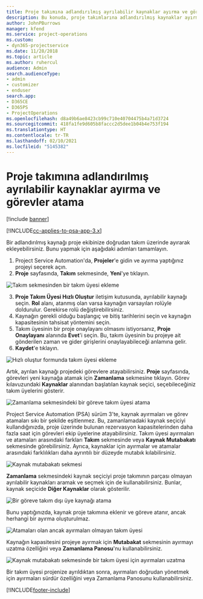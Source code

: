 ```yaml
---
title: Proje takımına adlandırılmış ayrılabilir kaynaklar ayırma ve görevler atama
description: Bu konuda, proje takımlarına adlandırılmış kaynaklar ayırma ve bunları görevlere atama hakkında bilgiler sağlanmaktadır.
author: JohnPBurrows
manager: kfend
ms.service: project-operations
ms.custom:
- dyn365-projectservice
ms.date: 11/28/2018
ms.topic: article
ms.author: ruhercul
audience: Admin
search.audienceType:
- admin
- customizer
- enduser
search.app:
- D365CE
- D365PS
- ProjectOperations
ms.openlocfilehash: d8a49b6ae8423cb99c710e40704475b4a71d3724
ms.sourcegitcommit: 418fa1fe9d605b8faccc2d5dee1b04b4e753f194
ms.translationtype: HT
ms.contentlocale: tr-TR
ms.lasthandoff: 02/10/2021
ms.locfileid: "5145382"
---
```

# <a name="book-named-bookable-resources-to-a-project-team-and-assign-tasks"></a>Proje takımına adlandırılmış ayrılabilir kaynaklar ayırma ve görevler atama 

[!include [banner](../includes/psa-now-project-operations.md)]

[!INCLUDE[cc-applies-to-psa-app-3.x](../includes/cc-applies-to-psa-app-3x.md)]

Bir adlandırılmış kaynağı proje ekibinize doğrudan takım üzerinde ayırarak ekleyebilirsiniz. Bunu yapmak için aşağıdaki adımları tamamlayın.

1. Project Service Automation'da, **Projeler**'e gidin ve ayırma yaptığınız projeyi seçerek açın.
2. **Proje** sayfasında, **Takım** sekmesinde, **Yeni**'ye tıklayın. 

![Takım sekmesinden bir takım üyesi ekleme](media/RM-how-to-1.png)

3. **Proje Takım Üyesi Hızlı Oluştur** iletişim kutusunda, ayrılabilir kaynağı seçin. **Rol** alanı, atanmış olan varsa kaynağın varsayılan rolüyle doldurulur. Gerekirse rolü değiştirebilirsiniz. 
4. Kaynağın gerekli olduğu başlangıç ve bitiş tarihlerini seçin ve kaynağın kapasitesinin tahsisat yöntemini seçin. 
5. Takım üyesinin bir proje onaylayanı olmasını istiyorsanız, **Proje Onaylayanı** alanında **Evet**'i seçin. Bu, takım üyesinin bu projeye ait gönderilen zaman ve gider girişlerini onaylayabileceği anlamına gelir. 
6. **Kaydet**'e tıklayın.

![Hızlı oluştur formunda takım üyesi ekleme](media/RM-how-to-2.png)


Artık, ayrılan kaynağı projedeki görevlere atayabilirsiniz. **Proje** sayfasında, görevleri yeni kaynağa atamak için **Zamanlama** sekmesine tıklayın. Görev kılavuzundaki **Kaynaklar** alanından başlatılan kaynak seçici, seçebileceğiniz takım üyelerini gösterir.

![Zamanlama sekmesindeki bir göreve takım üyesi atama](media/RM-how-to-3.png)

Project Service Automation (PSA) sürüm 3'te, kaynak ayırmaları ve görev atamaları sıkı bir şekilde eşitlenmez. Bu, zamanlamadaki kaynak seçiciyi kullandığınızda, proje üzerinde bulunan rezervasyon kapasitelerinden daha fazla saat için görevleri ekip üyelerine atayabilirsiniz.
Takım üyesi ayırmaları ve atamaları arasındaki farkları **Takım** sekmesinde veya **Kaynak Mutabakatı** sekmesinde görebilirsiniz. Ayrıca, kaynaklar için ayırmalar ve atamalar arasındaki farklılıkları daha ayrıntılı bir düzeyde mutabık kılabilirsiniz.

![Kaynak mutabakatı sekmesi](media/RM-how-to-4.png)

**Zamanlama** sekmesindeki kaynak seçiciyi proje takımının parçası olmayan ayrılabilir kaynakları aramak ve seçmek için de kullanabilirsiniz. Bunlar, kaynak seçicide **Diğer Kaynaklar** olarak gösterilir.

![Bir göreve takım dışı üye kaynağı atama](media/RM-how-to-5.png)

Bunu yaptığınızda, kaynak proje takımına eklenir ve göreve atanır, ancak herhangi bir ayırma oluşturulmaz.

![Atamaları olan ancak ayırmaları olmayan takım üyesi](media/RM-how-to-6.png)

Kaynağın kapasitesini projeye ayırmak için **Mutabakat** sekmesinin ayırmayı uzatma özelliğini veya **Zamanlama Panosu**'nu kullanabilirsiniz.

![Kaynak mutabakatı sekmesinde bir takım üyesi için ayırmaları uzatma](media/RM-how-to-7.png)

Bir takım üyesi projenize ayrıldıktan sonra, ayırmaları doğrudan yönetmek için ayırmaları sürdür özelliğini veya Zamanlama Panosunu kullanabilirsiniz.


[!INCLUDE[footer-include](../includes/footer-banner.md)]